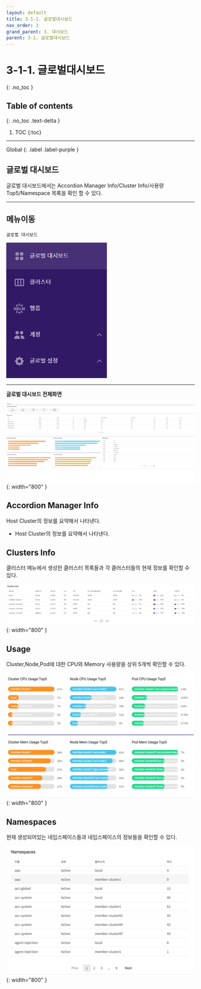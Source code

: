 ```yaml
---
layout: default
title: 3-1-1. 글로벌대시보드
nav_order: 3
grand_parent: 3. 대시보드
parent: 3-1. 글로벌대시보드
---
```


# 3-1-1. 글로벌대시보드
{: .no_toc }

## Table of contents
{: .no_toc .text-delta }

1. TOC
{:toc}

---

<div class="code-example" markdown="1">
Global
{: .label .label-purple }

</div>

## 글로벌 대시보드
글로벌 대시보드에서는 Accordion Manager Info/Cluster Info/사용량 Top5/Namespace 목록을 확인 할 수 있다.

---

## 메뉴이동
`글로벌 대시보드`

![gd.png](/assets/images/dashboard/gd.png)

---

**글로벌 대시보드 전체화면**

![3_global_dashboard.png](/assets/images/dashboard/3_global_dashboard.png){: width="800" }

## Accordion Manager Info
Host Cluster의 정보를 요약해서 나타낸다.

- Host Cluster의 정보를 요약해서 나타낸다.

## Clusters Info
클러스터 메뉴에서 생성한 클러스터 목록들과 각 클러스터들의 현재 정보를 확인할 수 있다.

![3_global_cluster-info.png](/assets/images/dashboard/3_global_cluster-info.png){: width="800" }

## Usage
Cluster,Node,Pod에 대한 CPU와 Memory 사용량을 상위 5개씩 확인할 수 있다.

![3_global_usage.png](/assets/images/dashboard/3_global_usage.png){: width="800" }

## Namespaces
현재 생성되어있는 네임스페이스들과 네임스페이스의 정보들을 확인할 수 있다.

![3_global_namespaces.png](/assets/images/dashboard/3_global_namespaces.png){: width="800" }